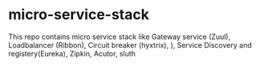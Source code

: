 # micro-service-stack
This repo contains micro service stack like Gateway service (Zuul), Loadbalancer (Ribbon), Circuit breaker (hyxtrix), ), Service Discovery and registery(Eureka), Zipkin, Acutor, sluth
